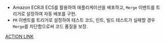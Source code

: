 - Amazon ECR과 ECS를 활용하여 애플리케이션을 배포하고, `Merge` 이벤트를 트
리거로 설정하여 자동 배포를 구현.
- `PR` 이벤트를 트리거로 설정하여 테스트 코드, 린트, 빌드 테스트가 실패할 경우
`Merge`를 차단함으로써 코드 품질을 보장.

[ACTION LINK](https://github.com/nowhereim/Integration-Deployment/actions)